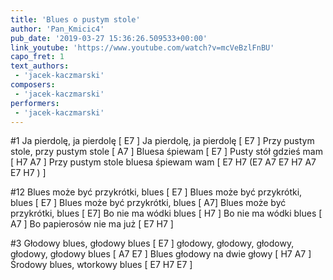 ```yaml
---
title: 'Blues o pustym stole'
author: 'Pan_Kmicic4'
pub_date: '2019-03-27 15:36:26.509533+00:00'
link_youtube: 'https://www.youtube.com/watch?v=mcVeBzlFnBU'
capo_fret: 1
text_authors:
 - 'jacek-kaczmarski'
composers:
 - 'jacek-kaczmarski'
performers:
 - 'jacek-kaczmarski'
---
```


#1 
Ja pierdolę, ja pierdolę [ E7 ]
Ja pierdolę, ja pierdolę [ E7 ]
Przy pustym stole, przy pustym stole [ A7 ]
Bluesa śpiewam [ E7 ]
Pusty stół gdzieś mam [ H7 A7 ]
Przy pustym stole bluesa śpiewam wam [ E7 H7 (E7 A7 E7 H7 A7 E7 H7 ) ]

#12
Blues może być przykrótki, blues [ E7 ]
Blues może być przykrótki, blues [ E7 ]
Blues może być przykrótki, blues [ A7]
Blues może być przykrótki, blues [ E7]
Bo nie ma wódki blues [ H7 ]
Bo nie ma wódki blues [ A7 ]
Bo papierosów nie ma już [ E7 H7 ]

#3
Głodowy blues, głodowy blues [ E7 ]
głodowy, głodowy, głodowy, głodowy, głodowy blues [ A7 E7 ]
Blues głodowy na dwie głowy [ H7 A7 ]
Środowy blues, wtorkowy blues [ E7 H7 E7 ]
